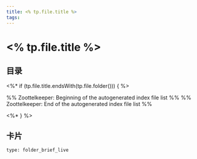 ```yaml
---
title: <% tp.file.title %>
tags:
---
```

# <% tp.file.title %>

## 目录

<%* if (tp.file.title.endsWith(tp.file.folder())) { %>

%% Zoottelkeeper: Beginning of the autogenerated index file list  %%
%% Zoottelkeeper: End of the autogenerated index file list  %%

<%* } %>










## 卡片

```ccard
type: folder_brief_live
```



















